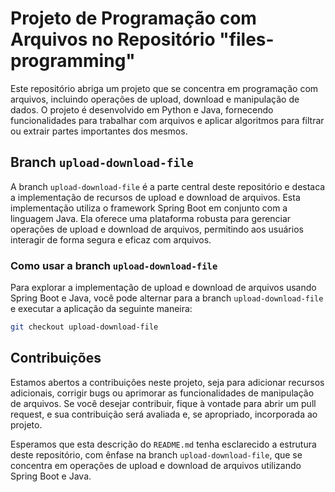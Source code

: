 # Projeto de Programação com Arquivos no Repositório "files-programming"

Este repositório abriga um projeto que se concentra em programação com arquivos, incluindo operações de upload, download e manipulação de dados. O projeto é desenvolvido em Python e Java, fornecendo funcionalidades para trabalhar com arquivos e aplicar algoritmos para filtrar ou extrair partes importantes dos mesmos.

## Branch `upload-download-file`

A branch `upload-download-file` é a parte central deste repositório e destaca a implementação de recursos de upload e download de arquivos. Esta implementação utiliza o framework Spring Boot em conjunto com a linguagem Java. Ela oferece uma plataforma robusta para gerenciar operações de upload e download de arquivos, permitindo aos usuários interagir de forma segura e eficaz com arquivos.

### Como usar a branch `upload-download-file`

Para explorar a implementação de upload e download de arquivos usando Spring Boot e Java, você pode alternar para a branch `upload-download-file` e executar a aplicação da seguinte maneira:

```bash
git checkout upload-download-file
```

## Contribuições
Estamos abertos a contribuições neste projeto, seja para adicionar recursos adicionais, corrigir bugs ou aprimorar as funcionalidades de manipulação de arquivos. Se você desejar contribuir, fique à vontade para abrir um pull request, e sua contribuição será avaliada e, se apropriado, incorporada ao projeto.

Esperamos que esta descrição do `README.md` tenha esclarecido a estrutura deste repositório, com ênfase na branch `upload-download-file`, que se concentra em operações de upload e download de arquivos utilizando Spring Boot e Java.
